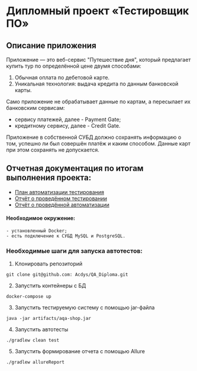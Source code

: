 # Дипломный проект «Тестировщик ПО»

## Описание приложения
Приложение — это веб-сервис "Путешествие дня", который предлагает купить тур по определённой цене двумя способами:

1. Обычная оплата по дебетовой карте.
2. Уникальная технология: выдача кредита по данным банковской карты.

Само приложение не обрабатывает данные по картам, а пересылает их банковским сервисам:

- сервису платежей, далее - Payment Gate;
- кредитному сервису, далее - Credit Gate.

Приложение в собственной СУБД должно сохранять информацию о том, успешно ли был совершён платёж и каким способом. Данные карт при этом сохранять не допускается.

## Отчетная документация по итогам выполнения проекта: 

- [План автоматизации тестирования](https://github.com/Acdys/QA_Diploma/blob/main/docs/Plan.md)
- [Отчёт о проведённом тестировании]( https://github.com/Acdys/QA_Diploma/blob/main/docs/Report.md)
- [Отчёт о проведённой автоматизации]( https://github.com/Acdys/QA_Diploma/blob/main/docs/Summary.md)

#### Необходимое окружение:
    - установленный Docker;
    - есть подключение к СУБД MySQL и PostgreSQL.

### Необходимые шаги для запуска автотестов:

1.	Клонировать репозиторий 
```
git clone git@github.com: Acdys/QA_Diploma.git
```
2.	Запустить контейнеры с БД
```
docker-compose up
```
3.	Запустить тестируемую систему с помощью jar-файла
```  
java -jar artifacts/aqa-shop.jar 
```

4.	Запустить автотесты 
```
./gradlew clean test 
```

5.	Запустить формирование отчета с помощью Allure 
```
./gradlew allureReport
```
